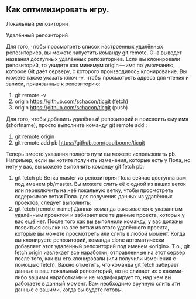 ## Как оптимизировать игру.

Локальный репозитории

Удалённый репозиторий

Для того, чтобы просмотреть список настроенных удалённых репозиториев, вы можете запустить команду git remote. Она выведет названия доступных удалённых репозиториев. Если вы клонировали репозиторий, то увидите как минимум origin — имя по умолчанию, которое Git даёт серверу, с которого производилось клонирование.
Вы можете также указать ключ -v, чтобы просмотреть адреса для чтения и записи, привязанные к репозиторию:
1. git remote -v
2. origin	https://github.com/schacon/ticgit (fetch)
3. origin	https://github.com/schacon/ticgit (push)
 
Для того, чтобы добавить удалённый репозиторий и присвоить ему имя (shortname), просто выполните команду git remote add <shortname> <url>:
1. git remote
origin
2. git remote add pb https://github.com/paulboone/ticgit

Теперь вместо указания полного пути вы можете использовать pb. Например, если вы хотите получить изменения, которые есть у Пола, но нету у вас, вы можете выполнить команду git fetch pb:
1. git fetch pb
Ветка master из репозитория Пола сейчас доступна вам под именем pb/master. Вы можете слить её с одной из ваших веток или переключить на неё локальную ветку, чтобы просмотреть содержимое ветки Пола. 
для получения данных из удалённых проектов, следует выполнить:
1. git fetch [remote-name]
Данная команда связывается с указанным удалённым проектом и забирает все те данные проекта, которых у вас ещё нет. После того как вы выполнили команду, у вас должны появиться ссылки на все ветки из этого удалённого проекта, которые вы можете просмотреть или слить в любой момент.
Когда вы клонируете репозиторий, команда clone автоматически добавляет этот удалённый репозиторий под именем «origin». Т.о., git fetch origin извлекает все наработки, отправленные на этот сервер после того, как вы его клонировали (или получили изменения с помощью fetch). Важно отметить, что команда git fetch забирает данные в ваш локальный репозиторий, но не сливает их с какими-либо вашими наработками и не модифицирует то, над чем вы работаете в данный момент. Вам необходимо вручную слить эти данные с вашими, когда вы будете готовы.
